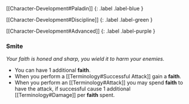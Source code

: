 
[[Character-Development#Paladin]]
{: .label .label-blue }

[[Character-Development#Discipline]]
{: .label .label-green }

[[Character-Development#Advanced]]
{: .label .label-purple }
### Smite
*Your faith is honed and sharp, you wield it to harm your enemies.*
* You can have 1 additional **faith**.
* When you perform a [[Terminology#Successful Attack]] gain a **faith**.
* When you perform an [[Terminology#Attack]] you may spend **faith** to have the attack, if successful cause 1 additional [[Terminology#Damage]] per **faith** spent.